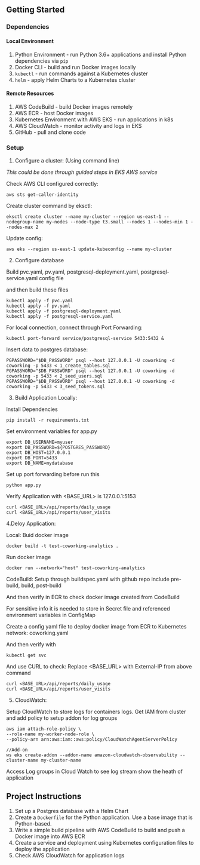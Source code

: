
## Getting Started

### Dependencies
#### Local Environment
1. Python Environment - run Python 3.6+ applications and install Python dependencies via `pip`
2. Docker CLI - build and run Docker images locally
3. `kubectl` - run commands against a Kubernetes cluster
4. `helm` - apply Helm Charts to a Kubernetes cluster

#### Remote Resources
1. AWS CodeBuild - build Docker images remotely
2. AWS ECR - host Docker images
3. Kubernetes Environment with AWS EKS - run applications in k8s
4. AWS CloudWatch - monitor activity and logs in EKS
5. GitHub - pull and clone code

### Setup
 1. Configure a cluster: (Using command line) 

_This could be done through guided steps in EKS AWS service_

Check AWS CLI configured correctly:
````
aws sts get-caller-identity
```` 
Create cluster command by eksctl: 
````
eksctl create cluster --name my-cluster --region us-east-1 --nodegroup-name my-nodes --node-type t3.small --nodes 1 --nodes-min 1 --nodes-max 2
````
Update config:
````
aws eks --region us-east-1 update-kubeconfig --name my-cluster
````
2. Configure database

Build 
pvc.yaml, 
pv.yaml,
postgresql-deployment.yaml,
postgresql-service.yaml
config file 

and then build these files

```
kubectl apply -f pvc.yaml
kubectl apply -f pv.yaml
kubectl apply -f postgresql-deployment.yaml
kubectl apply -f postgresql-service.yaml
```

For local connection, connect through Port Forwarding:
```
kubectl port-forward service/postgresql-service 5433:5432 &
```
Insert data to postgres database:
````
PGPASSWORD="$DB_PASSWORD" psql --host 127.0.0.1 -U coworking -d coworking -p 5433 < 1_create_tables.sql
PGPASSWORD="$DB_PASSWORD" psql --host 127.0.0.1 -U coworking -d coworking -p 5433 < 2_seed_users.sql
PGPASSWORD="$DB_PASSWORD" psql --host 127.0.0.1 -U coworking -d coworking -p 5433 < 3_seed_tokens.sql
````
3. Build Application Locally:

Install Dependencies
````
pip install -r requirements.txt
````
Set environment variables for app.py
````
export DB_USERNAME=myuser
export DB_PASSWORD=${POSTGRES_PASSWORD}
export DB_HOST=127.0.0.1
export DB_PORT=5433
export DB_NAME=mydatabase
````
Set up port forwarding before run this
````
python app.py
````
Verify Application with <BASE_URL> is 127.0.0.1:5153
````
curl <BASE_URL>/api/reports/daily_usage
curl <BASE_URL>/api/reports/user_visits
````

4.Deloy Application:

Local: 
Buid docker image
````
docker build -t test-coworking-analytics .
````
Run docker image
````
docker run --network="host" test-coworking-analytics
````

CodeBuild:
Setup through buildspec.yaml with github repo include pre-build, build, post-build

And then verify in ECR to check docker image created from CodeBuild

For sensitive info it is needed to store in Secret file and referenced environment variables in ConfigMap 

Create a config yaml file to deploy docker image from ECR to Kubernetes network: coworking.yaml

And then verify with
```
kubectl get svc
```

And use CURL to check: Replace <BASE_URL> with External-IP from above command
````
curl <BASE_URL>/api/reports/daily_usage
curl <BASE_URL>/api/reports/user_visits
````

5. CloudWatch:

Setup CloudWatch to store logs for containers logs.
Get IAM from cluster and add policy to setup addon for log groups
```
aws iam attach-role-policy \
--role-name my-worker-node-role \
--policy-arn arn:aws:iam::aws:policy/CloudWatchAgentServerPolicy

//Add-on
ws eks create-addon --addon-name amazon-cloudwatch-observability --cluster-name my-cluster-name
```

Access Log groups in Cloud Watch to see log stream show the heath of application


## Project Instructions
1. Set up a Postgres database with a Helm Chart
2. Create a `Dockerfile` for the Python application. Use a base image that is Python-based.
3. Write a simple build pipeline with AWS CodeBuild to build and push a Docker image into AWS ECR
4. Create a service and deployment using Kubernetes configuration files to deploy the application
5. Check AWS CloudWatch for application logs

